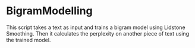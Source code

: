 # BigramModelling
This script takes a text as input and trains a bigram model using Lidstone Smoothing. Then it calculates the perplexity on another piece of text using the trained model.

